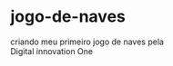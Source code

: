 # <h1>jogo-de-naves</h1> 
<p>criando meu primeiro jogo de naves pela <br/> Digital innovation One</p>
